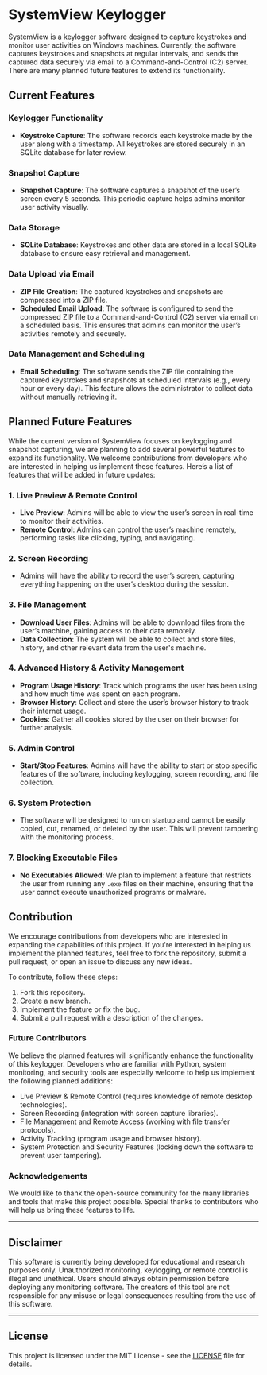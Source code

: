 # SystemView Keylogger

SystemView is a keylogger software designed to capture keystrokes and monitor user activities on Windows machines. Currently, the software captures keystrokes and snapshots at regular intervals, and sends the captured data securely via email to a Command-and-Control (C2) server. There are many planned future features to extend its functionality.

## Current Features

### Keylogger Functionality
- **Keystroke Capture**: The software records each keystroke made by the user along with a timestamp. All keystrokes are stored securely in an SQLite database for later review.
  
### Snapshot Capture
- **Snapshot Capture**: The software captures a snapshot of the user’s screen every 5 seconds. This periodic capture helps admins monitor user activity visually.
  
### Data Storage
- **SQLite Database**: Keystrokes and other data are stored in a local SQLite database to ensure easy retrieval and management.

### Data Upload via Email
- **ZIP File Creation**: The captured keystrokes and snapshots are compressed into a ZIP file.
- **Scheduled Email Upload**: The software is configured to send the compressed ZIP file to a Command-and-Control (C2) server via email on a scheduled basis. This ensures that admins can monitor the user’s activities remotely and securely.
  
### Data Management and Scheduling
- **Email Scheduling**: The software sends the ZIP file containing the captured keystrokes and snapshots at scheduled intervals (e.g., every hour or every day). This feature allows the administrator to collect data without manually retrieving it.

## Planned Future Features

While the current version of SystemView focuses on keylogging and snapshot capturing, we are planning to add several powerful features to expand its functionality. We welcome contributions from developers who are interested in helping us implement these features. Here’s a list of features that will be added in future updates:

### 1. **Live Preview & Remote Control**
- **Live Preview**: Admins will be able to view the user’s screen in real-time to monitor their activities.
- **Remote Control**: Admins can control the user’s machine remotely, performing tasks like clicking, typing, and navigating.

### 2. **Screen Recording**
- Admins will have the ability to record the user’s screen, capturing everything happening on the user’s desktop during the session.

### 3. **File Management**
- **Download User Files**: Admins will be able to download files from the user’s machine, gaining access to their data remotely.
- **Data Collection**: The system will be able to collect and store files, history, and other relevant data from the user's machine.

### 4. **Advanced History & Activity Management**
- **Program Usage History**: Track which programs the user has been using and how much time was spent on each program.
- **Browser History**: Collect and store the user’s browser history to track their internet usage.
- **Cookies**: Gather all cookies stored by the user on their browser for further analysis.

### 5. **Admin Control**
- **Start/Stop Features**: Admins will have the ability to start or stop specific features of the software, including keylogging, screen recording, and file collection.

### 6. **System Protection**
- The software will be designed to run on startup and cannot be easily copied, cut, renamed, or deleted by the user. This will prevent tampering with the monitoring process.

### 7. **Blocking Executable Files**
- **No Executables Allowed**: We plan to implement a feature that restricts the user from running any `.exe` files on their machine, ensuring that the user cannot execute unauthorized programs or malware.

## Contribution

We encourage contributions from developers who are interested in expanding the capabilities of this project. If you're interested in helping us implement the planned features, feel free to fork the repository, submit a pull request, or open an issue to discuss any new ideas.

To contribute, follow these steps:
1. Fork this repository.
2. Create a new branch.
3. Implement the feature or fix the bug.
4. Submit a pull request with a description of the changes.

### Future Contributors

We believe the planned features will significantly enhance the functionality of this keylogger. Developers who are familiar with Python, system monitoring, and security tools are especially welcome to help us implement the following planned additions:

- Live Preview & Remote Control (requires knowledge of remote desktop technologies).
- Screen Recording (integration with screen capture libraries).
- File Management and Remote Access (working with file transfer protocols).
- Activity Tracking (program usage and browser history).
- System Protection and Security Features (locking down the software to prevent user tampering).

### Acknowledgements

We would like to thank the open-source community for the many libraries and tools that make this project possible. Special thanks to contributors who will help us bring these features to life.

---

## Disclaimer

This software is currently being developed for educational and research purposes only. Unauthorized monitoring, keylogging, or remote control is illegal and unethical. Users should always obtain permission before deploying any monitoring software. The creators of this tool are not responsible for any misuse or legal consequences resulting from the use of this software.

---

## License

This project is licensed under the MIT License - see the [LICENSE](LICENSE) file for details.
